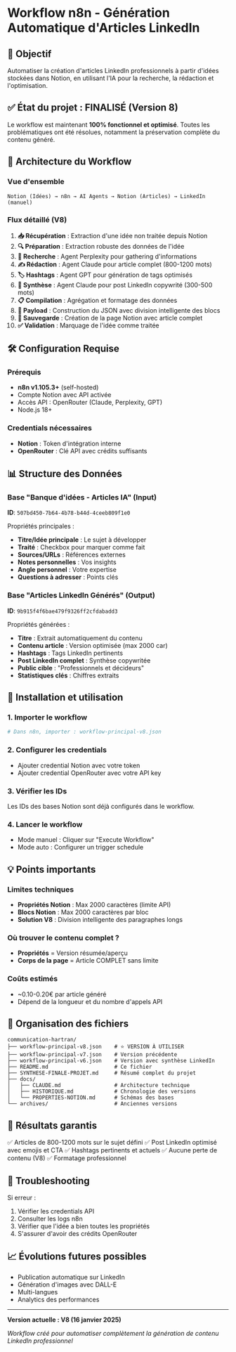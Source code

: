 # Workflow n8n - Génération Automatique d'Articles LinkedIn

## 🎯 Objectif
Automatiser la création d'articles LinkedIn professionnels à partir d'idées stockées dans Notion, en utilisant l'IA pour la recherche, la rédaction et l'optimisation.

## ✅ État du projet : FINALISÉ (Version 8)

Le workflow est maintenant **100% fonctionnel et optimisé**. Toutes les problématiques ont été résolues, notamment la préservation complète du contenu généré.

## 🔄 Architecture du Workflow

### Vue d'ensemble
```
Notion (Idées) → n8n → AI Agents → Notion (Articles) → LinkedIn (manuel)
```

### Flux détaillé (V8)
1. **📥 Récupération** : Extraction d'une idée non traitée depuis Notion
2. **🔍 Préparation** : Extraction robuste des données de l'idée
3. **🔎 Recherche** : Agent Perplexity pour gathering d'informations
4. **✍️ Rédaction** : Agent Claude pour article complet (800-1200 mots)
5. **🏷️ Hashtags** : Agent GPT pour génération de tags optimisés
6. **📱 Synthèse** : Agent Claude pour post LinkedIn copywrité (300-500 mots)
7. **📋 Compilation** : Agrégation et formatage des données
8. **🔧 Payload** : Construction du JSON avec division intelligente des blocs
9. **💾 Sauvegarde** : Création de la page Notion avec article complet
10. **✅ Validation** : Marquage de l'idée comme traitée

## 🛠️ Configuration Requise

### Prérequis
- **n8n v1.105.3+** (self-hosted)
- Compte Notion avec API activée
- Accès API : OpenRouter (Claude, Perplexity, GPT)
- Node.js 18+

### Credentials nécessaires
- **Notion** : Token d'intégration interne
- **OpenRouter** : Clé API avec crédits suffisants

## 📊 Structure des Données

### Base "Banque d'idées - Articles IA" (Input)
**ID**: `507bd450-7b64-4b78-b44d-4ceeb809f1e0`

Propriétés principales :
- **Titre/Idée principale** : Le sujet à développer
- **Traité** : Checkbox pour marquer comme fait
- **Sources/URLs** : Références externes
- **Notes personnelles** : Vos insights
- **Angle personnel** : Votre expertise
- **Questions à adresser** : Points clés

### Base "Articles LinkedIn Générés" (Output)
**ID**: `9b915f4f6bae479f9326ff2cfdabadd3`

Propriétés générées :
- **Titre** : Extrait automatiquement du contenu
- **Contenu article** : Version optimisée (max 2000 car)
- **Hashtags** : Tags LinkedIn pertinents
- **Post LinkedIn complet** : Synthèse copywritée
- **Public cible** : "Professionnels et décideurs"
- **Statistiques clés** : Chiffres extraits

## 🚀 Installation et utilisation

### 1. Importer le workflow
```bash
# Dans n8n, importer : workflow-principal-v8.json
```

### 2. Configurer les credentials
- Ajouter credential Notion avec votre token
- Ajouter credential OpenRouter avec votre API key

### 3. Vérifier les IDs
Les IDs des bases Notion sont déjà configurés dans le workflow.

### 4. Lancer le workflow
- Mode manuel : Cliquer sur "Execute Workflow"
- Mode auto : Configurer un trigger schedule

## 💡 Points importants

### Limites techniques
- **Propriétés Notion** : Max 2000 caractères (limite API)
- **Blocs Notion** : Max 2000 caractères par bloc
- **Solution V8** : Division intelligente des paragraphes longs

### Où trouver le contenu complet ?
- **Propriétés** = Version résumée/aperçu
- **Corps de la page** = Article COMPLET sans limite

### Coûts estimés
- ~0.10-0.20€ par article généré
- Dépend de la longueur et du nombre d'appels API

## 📁 Organisation des fichiers

```
communication-hartran/
├── workflow-principal-v8.json    # ⭐ VERSION À UTILISER
├── workflow-principal-v7.json    # Version précédente
├── workflow-principal-v6.json    # Version avec synthèse LinkedIn
├── README.md                     # Ce fichier
├── SYNTHESE-FINALE-PROJET.md     # Résumé complet du projet
├── docs/
│   ├── CLAUDE.md                 # Architecture technique
│   ├── HISTORIQUE.md             # Chronologie des versions
│   └── PROPERTIES-NOTION.md      # Schémas des bases
└── archives/                     # Anciennes versions
```

## 🎯 Résultats garantis

✅ Articles de 800-1200 mots sur le sujet défini
✅ Post LinkedIn optimisé avec emojis et CTA
✅ Hashtags pertinents et actuels
✅ Aucune perte de contenu (V8)
✅ Formatage professionnel

## 🐛 Troubleshooting

Si erreur :
1. Vérifier les credentials API
2. Consulter les logs n8n
3. Vérifier que l'idée a bien toutes les propriétés
4. S'assurer d'avoir des crédits OpenRouter

## 📈 Évolutions futures possibles

- Publication automatique sur LinkedIn
- Génération d'images avec DALL-E
- Multi-langues
- Analytics des performances

---

**Version actuelle : V8 (16 janvier 2025)**

*Workflow créé pour automatiser complètement la génération de contenu LinkedIn professionnel*